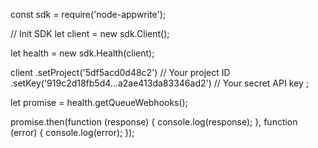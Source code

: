 const sdk = require('node-appwrite');

// Init SDK
let client = new sdk.Client();

let health = new sdk.Health(client);

client
    .setProject('5df5acd0d48c2') // Your project ID
    .setKey('919c2d18fb5d4...a2ae413da83346ad2') // Your secret API key
;

let promise = health.getQueueWebhooks();

promise.then(function (response) {
    console.log(response);
}, function (error) {
    console.log(error);
});